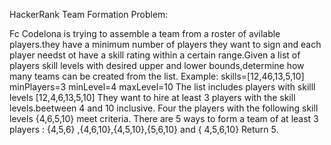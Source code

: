 HackerRank Team Formation Problem:

Fc Codelona is trying to assemble a team from a roster of avilable players.they have a minimum number of players they want to sign and each player needst ot have a skill rating within a certain range.Given a list of players skill levels with desired upper and lower bounds,determine how many teams can be created from the list.
Example: skills=[12,46,13,5,10]
minPlayers=3
minLevel=4
maxLevel=10
The list includes players with skilll levels [12,4,6,13,5,10]
They want to hire at least 3 players with the skill levels.beetween 4 and 10 inclusive.
Four the players with the following skill levels {4,6,5,10} meet criteria.
There are 5 ways to form a team of at least 3 players : {4,5,6} ,{4,6,10},{4,5,10},{5,6,10} and { 4,5,6,10}
Return 5.
